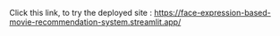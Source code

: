 Click this link, to try the deployed site : https://face-expression-based-movie-recommendation-system.streamlit.app/
